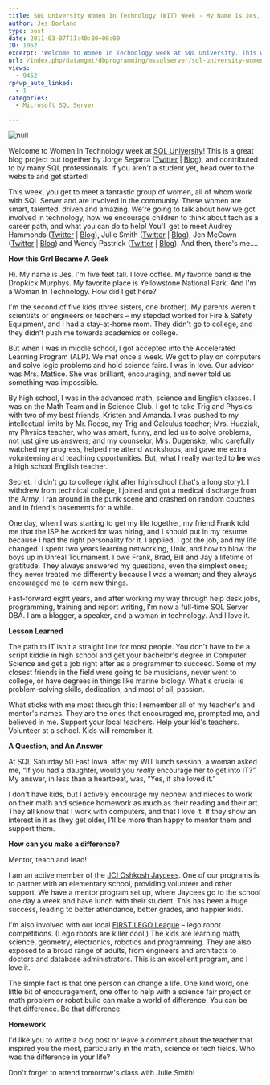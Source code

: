 ```yaml
---
title: SQL University Women In Technology (WIT) Week - My Name Is Jes, and I'm a WIT
author: Jes Borland
type: post
date: 2011-03-07T11:40:00+00:00
ID: 1062
excerpt: "Welcome to Women In Technology week at SQL University. This week, you get to meet a fantastic group of women, all of whom work with SQL Server and are involved in the community. These women are smart, talented, driven and amazing. We're going to talk about how we got involved in technology, how we encourage children to think about tech as a career path, and what you can do to help!"
url: /index.php/datamgmt/dbprogramming/mssqlserver/sql-university-women-in-technology/
views:
  - 9452
rp4wp_auto_linked:
  - 1
categories:
  - Microsoft SQL Server

---
```

![][1]

Welcome to Women In Technology week at [SQL University][2]! This is a great blog project put together by Jorge Segarra ([Twitter][3] | [Blog][4]), and contributed to by many SQL professionals. If you aren't a student yet, head over to the website and get started!

This week, you get to meet a fantastic group of women, all of whom work with SQL Server and are involved in the community. These women are smart, talented, driven and amazing. We're going to talk about how we got involved in technology, how we encourage children to think about tech as a career path, and what you can do to help! You'll get to meet Audrey Hammonds ([Twitter][5] | [Blog][6]), Julie Smith ([Twitter][7] | [Blog][6]), Jen McCown ([Twitter][8] | [Blog][9]) and Wendy Pastrick ([Twitter][10] | [Blog][11]). And then, there's me....

**How this Grrl Became A Geek** 

Hi. My name is Jes. I'm five feet tall. I love coffee. My favorite band is the Dropkick Murphys. My favorite place is Yellowstone National Park. And I'm a Woman In Technology. How did I get here? 

I'm the second of five kids (three sisters, one brother). My parents weren't scientists or engineers or teachers – my stepdad worked for Fire & Safety Equipment, and I had a stay-at-home mom. They didn't go to college, and they didn't push me towards academics or college. 

But when I was in middle school, I got accepted into the Accelerated Learning Program (ALP). We met once a week. We got to play on computers and solve logic problems and hold science fairs. I was in love. Our advisor was Mrs. Mattice. She was brilliant, encouraging, and never told us something was impossible. 

By high school, I was in the advanced math, science and English classes. I was on the Math Team and in Science Club. I got to take Trig and Physics with two of my best friends, Kristen and Amanda. I was pushed to my intellectual limits by Mr. Reese, my Trig and Calculus teacher; Mrs. Hudziak, my Physics teacher, who was smart, funny, and led us to solve problems, not just give us answers; and my counselor, Mrs. Dugenske, who carefully watched my progress, helped me attend workshops, and gave me extra volunteering and teaching opportunities. But, what I really wanted to **be** was a high school English teacher. 

Secret: I didn't go to college right after high school (that's a long story). I withdrew from technical college, I joined and got a medical discharge from the Army, I ran around in the punk scene and crashed on random couches and in friend's basements for a while. 

One day, when I was starting to get my life together, my friend Frank told me that the ISP he worked for was hiring, and I should put in my resume because I had the right personality for it. I applied, I got the job, and my life changed. I spent two years learning networking, Unix, and how to blow the boys up in Unreal Tournament. I owe Frank, Brad, Bill and Jay a lifetime of gratitude. They always answered my questions, even the simplest ones; they never treated me differently because I was a woman; and they always encouraged me to learn new things. 

Fast-forward eight years, and after working my way through help desk jobs, programming, training and report writing, I'm now a full-time SQL Server DBA. I am a blogger, a speaker, and a woman in technology. And I love it. 

**Lesson Learned**

The path to IT isn't a straight line for most people. You don't have to be a script kiddie in high school and get your bachelor's degree in Computer Science and get a job right after as a programmer to succeed. Some of my closest friends in the field were going to be musicians, never went to college, or have degrees in things like marine biology. What's crucial is problem-solving skills, dedication, and most of all, passion. 

What sticks with me most through this: I remember all of my teacher's and mentor's names. They are the ones that encouraged me, prompted me, and believed in me. Support your local teachers. Help your kid's teachers. Volunteer at a school. Kids will remember it. 

**A Question, and An Answer**

At SQL Saturday 50 East Iowa, after my WIT lunch session, a woman asked me, “If you had a daughter, would you _really_ encourage her to get into IT?” My answer, in less than a heartbeat, was, “Yes, if she loved it.” 

I don't have kids, but I actively encourage my nephew and nieces to work on their math and science homework as much as their reading and their art. They all know that I work with computers, and that I love it. If they show an interest in it as they get older, I'll be more than happy to mentor them and support them. 

**How can you make a difference?**

Mentor, teach and lead! 

I am an active member of the [JCI Oshkosh Jaycees][12]. One of our programs is to partner with an elementary school, providing volunteer and other support. We have a mentor program set up, where Jaycees go to the school one day a week and have lunch with their student. This has been a huge success, leading to better attendance, better grades, and happier kids. 

I'm also involved with our local [FIRST LEGO League][13] – lego robot competitions. (Lego robots are killer cool.) The kids are learning math, science, geometry, electronics, robotics and programming. They are also exposed to a broad range of adults, from engineers and architects to doctors and database administrators. This is an excellent program, and I love it. 

The simple fact is that one person can change a life. One kind word, one little bit of encouragement, one offer to help with a science fair project or math problem or robot build can make a world of difference. You can be that difference. Be that difference. 

**Homework**

I'd like you to write a blog post or leave a comment about the teacher that inspired you the most, particularly in the math, science or tech fields. Who was the difference in your life? 

Don't forget to attend tomorrow's class with Julie Smith!

 [1]: http://sqlchicken.com/wp-content/uploads/2010/11/SQL_University_Web1.png "null"
 [2]: http://sqlchicken.com/sql-university/
 [3]: http://twitter.com/#sqlchicken
 [4]: http://sqlchicken.com
 [5]: http://twitter.com/#!/Datachix2
 [6]: http://www.datachix.com
 [7]: http://twitter.com/#!/Datachix1
 [8]: http://twitter.com/#!/MidnightDBA
 [9]: http://www.MidnightDBA.com
 [10]: http://twitter.com/#!/wendy_dance
 [11]: http://wendyverse.blogspot.com/
 [12]: http://www.oshkoshjaycees.org
 [13]: http://usfirst.org/roboticsprograms/fll/default.aspx?id=970